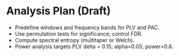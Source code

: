 # Analysis Plan (Draft)

- Predefine windows and frequency bands for PLV and PAC.
- Use permutation tests for significance; control FDR.
- Compute spectral entropy (multitaper or Welch).
- Power analysis targets PLV delta = 0.15; alpha=0.05; power=0.8.
